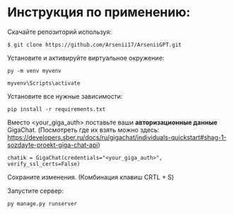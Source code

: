 
# Инструкция по применению:

Скачайте репозиторий используя:
```
$ git clone https://github.com/Arsenii17/ArseniiGPT.git
```
Установите и активируйте виртуальное окружение:

```
py -m venv myvenv
```
```
myvenv\Scripts\activate
```

Установите все нужные зависимости:
```
pip install -r requirements.txt
```

Вместо <your_giga_auth> поставьте ваши __авторизационные данные__ GigaChat. (Посмотреть где их взять можно здесь: https://developers.sber.ru/docs/ru/gigachat/individuals-quickstart#shag-1-sozdayte-proekt-giga-chat-api)

```
chatik = GigaChat(credentials="<your_giga_auth>", verify_ssl_certs=False)
```

Сохраните изменения. (Комбинация клавиш CRTL + S)


Запустите сервер:

```
py manage.py runserver
```

